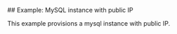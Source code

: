## Example: MySQL instance with public IP

This example provisions a mysql instance with public IP.
